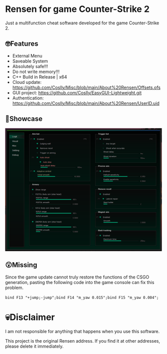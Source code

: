 # Rensen for game Counter-Strike 2
Just a multifunction cheat software developed for the game Counter-Strike 2.
## 🤓Features
- External Menu
- Saveable System
- Absolutely safe!!!
- Do not write memory!!!
- C++ Build in Release | x64
- Cloud update: https://github.com/Coslly/Misc/blob/main/About%20Rensen/Offsets.ofs
- GUI project: https://github.com/Coslly/EasyGUI-Lightweight.git
- Authentication: https://github.com/Coslly/Misc/blob/main/About%20Rensen/UserID.uid
## 🤩Showcase
![image](https://github.com/Coslly/Rensen/blob/main/ShowImage.png?raw=true)
## 😮Missing
Since the game update cannot truly restore the functions of the CSGO generation, pasting the following code into the game console can fix this problem.

`bind F13 "+jump;-jump";bind F14 "m_yaw 0.015";bind F15 "m_yaw 0.004";`
# 💀Disclaimer
I am not responsible for anything that happens when you use this software.

This project is the original Rensen address. If you find it at other addresses, please delete it immediately.
